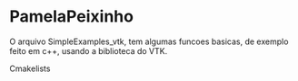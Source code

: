 PamelaPeixinho
==============

O arquivo SimpleExamples_vtk, tem algumas funcoes basicas, 
de exemplo feito em c++, usando a biblioteca do VTK. 

Cmakelists
